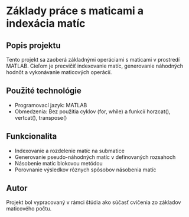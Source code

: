 # Základy práce s maticami a indexácia matíc

## Popis projektu
Tento projekt sa zaoberá základnými operáciami s maticami v prostredí MATLAB. Cieľom je precvičiť indexovanie matíc, generovanie náhodných hodnôt a vykonávanie maticových operácií.

## Použité technológie
- Programovací jazyk: MATLAB
- Obmedzenia: Bez použitia cyklov (for, while) a funkcií horzcat(), vertcat(), transpose()

## Funkcionalita
- Indexovanie a rozdelenie matíc na submatice
- Generovanie pseudo-náhodných matíc v definovaných rozsahoch
- Násobenie matíc blokovou metódou
- Porovnanie výsledkov rôznych spôsobov násobenia matíc

## Autor
Projekt bol vypracovaný v rámci štúdia ako súčasť cvičenia zo základov maticového počtu.

